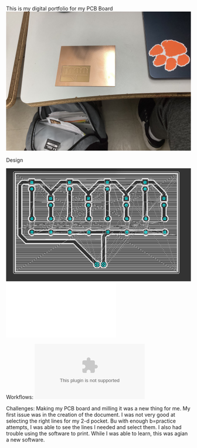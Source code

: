 This is my digital portfolio for my PCB Board
![photo](PCB_Board.png.jpg)


Design 

![](Design)
![](Trevorgcode.nc)





Workflows: ![](CNC_Workflow.docx) 

Challenges: Making my PCB board and milling it was a new thing for me. My first issue was in the creation of the document. I was not very good at selecting the right lines for my 2-d pocket. Bu with enough b=practice attempts, I was able to see the lines I needed and select them. I also had trouble using the software to print. While I was able to learn, this was agian a new software.
